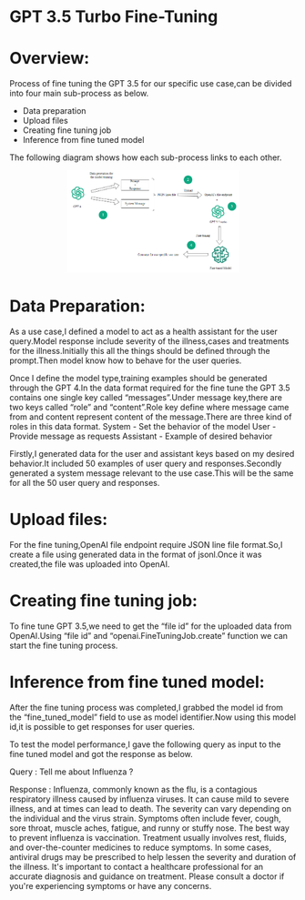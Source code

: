 # GPT 3.5 Turbo Fine-Tuning

# Overview:

Process of  fine tuning the GPT 3.5 for our specific use case,can be divided into four main sub-process as below.

* Data preparation
* Upload files
* Creating fine tuning job
* Inference from fine tuned model

The following diagram shows how each sub-process links to each other.

<p align="center">
  <img width="60%" height="60%" src="Images/fine_tune_gpt3.5.png">
</p>


# Data Preparation:
As a use case,I defined a model to act as a health assistant for the user query.Model response include severity of the illness,cases and treatments for the illness.Initially this all the things should be defined through the prompt.Then  model know how to behave for the user queries.

Once I define the model type,training examples should be generated through the GPT 4.In the data format required for the fine tune the GPT 3.5 contains one single key called “messages”.Under message key,there are two keys called “role” and “content”.Role key define where message came from and content represent content of the message.There are three kind of roles in this data format.
System - Set the behavior of the model
User - Provide message as requests
Assistant - Example of desired behavior

Firstly,I generated data for the user and assistant keys based on my desired behavior.It included 50 examples of user query and responses.Secondly generated a system message relevant to the use case.This will be the same for all the 50 user query and responses.

# Upload files:
For the fine tuning,OpenAI file endpoint require JSON line file format.So,I create a file using generated data in the format of jsonl.Once it was created,the file was uploaded into OpenAI.

# Creating fine tuning job:
To fine tune GPT 3.5,we need to get the “file id” for the uploaded  data from OpenAI.Using “file id” and “openai.FineTuningJob.create” function we can start the fine tuning process.

# Inference from fine tuned model:
After the fine tuning process was completed,I grabbed the model id from the “fine_tuned_model” field to use as model identifier.Now using this model id,it is possible to get responses for user queries.

To test the model performance,I gave the following query as input to the fine tuned model and got the response as below.

Query : Tell me about Influenza ?

Response : Influenza, commonly known as the flu, is a contagious respiratory illness caused by influenza viruses. It can cause mild to severe illness, and at times can lead to death. The severity can vary depending on the individual and the virus strain. Symptoms often include fever, cough, sore throat, muscle aches, fatigue, and runny or stuffy nose. The best way to prevent influenza is vaccination. Treatment usually involves rest, fluids, and over-the-counter medicines to reduce symptoms. In some cases, antiviral drugs may be prescribed to help lessen the severity and duration of the illness. It's important to contact a healthcare professional for an accurate diagnosis and guidance on treatment. Please consult a doctor if you're experiencing symptoms or have any concerns.
